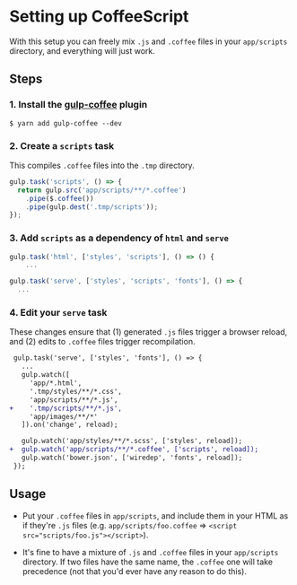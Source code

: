 # Setting up CoffeeScript

With this setup you can freely mix `.js` and `.coffee` files in your `app/scripts` directory, and everything will just work.


## Steps

### 1. Install the [gulp-coffee](https://github.com/wearefractal/gulp-coffee) plugin

```
$ yarn add gulp-coffee --dev
```

### 2. Create a `scripts` task

This compiles `.coffee` files into the `.tmp` directory.

```js
gulp.task('scripts', () => {
  return gulp.src('app/scripts/**/*.coffee')
    .pipe($.coffee())
    .pipe(gulp.dest('.tmp/scripts'));
});
```

### 3. Add `scripts` as a dependency of `html` and `serve`

```js
gulp.task('html', ['styles', 'scripts'], () => () {
    ...
```

```js
gulp.task('serve', ['styles', 'scripts', 'fonts'], () => {
  ...
```

### 4. Edit your `serve` task

These changes ensure that (1) generated `.js` files trigger a browser reload, and (2) edits to `.coffee` files trigger recompilation.

```diff
 gulp.task('serve', ['styles', 'fonts'], () => {
   ...
   gulp.watch([
     'app/*.html',
     '.tmp/styles/**/*.css',
     'app/scripts/**/*.js',
+    '.tmp/scripts/**/*.js',
     'app/images/**/*'
   ]).on('change', reload);

   gulp.watch('app/styles/**/*.scss', ['styles', reload]);
+  gulp.watch('app/scripts/**/*.coffee', ['scripts', reload]);
   gulp.watch('bower.json', ['wiredep', 'fonts', reload]);
 });
```


## Usage

- Put your `.coffee` files in `app/scripts`, and include them in your HTML as if they're `.js` files (e.g. `app/scripts/foo.coffee` => `<script src="scripts/foo.js"></script>`).

- It's fine to have a mixture of `.js` and `.coffee` files in your `app/scripts` directory. If two files have the same name, the `.coffee` one will take precedence (not that you'd ever have any reason to do this).
